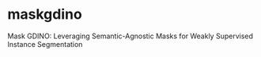 # maskgdino
Mask GDINO: Leveraging Semantic-Agnostic Masks for Weakly Supervised Instance Segmentation
